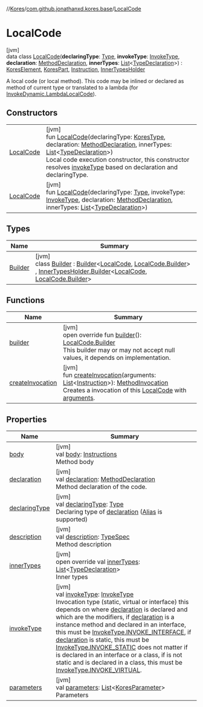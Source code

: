 //[Kores](../../../index.md)/[com.github.jonathanxd.kores.base](../index.md)/[LocalCode](index.md)

# LocalCode

[jvm]\
data class [LocalCode](index.md)(**declaringType**: [Type](https://docs.oracle.com/javase/8/docs/api/java/lang/reflect/Type.html), **invokeType**: [InvokeType](../-invoke-type/index.md), **declaration**: [MethodDeclaration](../-method-declaration/index.md), **innerTypes**: [List](https://kotlinlang.org/api/latest/jvm/stdlib/kotlin.collections/-list/index.html)<[TypeDeclaration](../-type-declaration/index.md)>) : [KoresElement](../../com.github.jonathanxd.kores/-kores-element/index.md), [KoresPart](../../com.github.jonathanxd.kores/-kores-part/index.md), [Instruction](../../com.github.jonathanxd.kores/-instruction/index.md), [InnerTypesHolder](../-inner-types-holder/index.md)

A local code (or local method). This code may be inlined or declared as method of current type or translated to a lambda (for [InvokeDynamic.LambdaLocalCode](../-invoke-dynamic/-lambda-local-code/index.md)).

## Constructors

| | |
|---|---|
| [LocalCode](-local-code.md) | [jvm]<br>fun [LocalCode](-local-code.md)(declaringType: [KoresType](../../com.github.jonathanxd.kores.type/-kores-type/index.md), declaration: [MethodDeclaration](../-method-declaration/index.md), innerTypes: [List](https://kotlinlang.org/api/latest/jvm/stdlib/kotlin.collections/-list/index.html)<[TypeDeclaration](../-type-declaration/index.md)>)<br>Local code execution constructor, this constructor resolves [invokeType](invoke-type.md) based on declaration and declaringType. |
| [LocalCode](-local-code.md) | [jvm]<br>fun [LocalCode](-local-code.md)(declaringType: [Type](https://docs.oracle.com/javase/8/docs/api/java/lang/reflect/Type.html), invokeType: [InvokeType](../-invoke-type/index.md), declaration: [MethodDeclaration](../-method-declaration/index.md), innerTypes: [List](https://kotlinlang.org/api/latest/jvm/stdlib/kotlin.collections/-list/index.html)<[TypeDeclaration](../-type-declaration/index.md)>) |

## Types

| Name | Summary |
|---|---|
| [Builder](-builder/index.md) | [jvm]<br>class [Builder](-builder/index.md) : [Builder](../../com.github.jonathanxd.kores.builder/-builder/index.md)<[LocalCode](index.md), [LocalCode.Builder](-builder/index.md)> , [InnerTypesHolder.Builder](../-inner-types-holder/-builder/index.md)<[LocalCode](index.md), [LocalCode.Builder](-builder/index.md)> |

## Functions

| Name | Summary |
|---|---|
| [builder](builder.md) | [jvm]<br>open override fun [builder](builder.md)(): [LocalCode.Builder](-builder/index.md)<br>This builder may or may not accept null values, it depends on implementation. |
| [createInvocation](create-invocation.md) | [jvm]<br>fun [createInvocation](create-invocation.md)(arguments: [List](https://kotlinlang.org/api/latest/jvm/stdlib/kotlin.collections/-list/index.html)<[Instruction](../../com.github.jonathanxd.kores/-instruction/index.md)>): [MethodInvocation](../-method-invocation/index.md)<br>Creates a invocation of this [LocalCode](index.md) with [arguments](create-invocation.md). |

## Properties

| Name | Summary |
|---|---|
| [body](body.md) | [jvm]<br>val [body](body.md): [Instructions](../../com.github.jonathanxd.kores/-instructions/index.md)<br>Method body |
| [declaration](declaration.md) | [jvm]<br>val [declaration](declaration.md): [MethodDeclaration](../-method-declaration/index.md)<br>Method declaration of the code. |
| [declaringType](declaring-type.md) | [jvm]<br>val [declaringType](declaring-type.md): [Type](https://docs.oracle.com/javase/8/docs/api/java/lang/reflect/Type.html)<br>Declaring type of [declaration](declaration.md) ([Alias](../-alias/index.md) is supported) |
| [description](description.md) | [jvm]<br>val [description](description.md): [TypeSpec](../-type-spec/index.md)<br>Method description |
| [innerTypes](inner-types.md) | [jvm]<br>open override val [innerTypes](inner-types.md): [List](https://kotlinlang.org/api/latest/jvm/stdlib/kotlin.collections/-list/index.html)<[TypeDeclaration](../-type-declaration/index.md)><br>Inner types |
| [invokeType](invoke-type.md) | [jvm]<br>val [invokeType](invoke-type.md): [InvokeType](../-invoke-type/index.md)<br>Invocation type (static, virtual or interface) this depends on where [declaration](declaration.md) is declared and which are the modifiers, if [declaration](declaration.md) is a instance method and declared in an interface, this must be [InvokeType.INVOKE_INTERFACE](../-invoke-type/-i-n-v-o-k-e_-i-n-t-e-r-f-a-c-e/index.md), if [declaration](declaration.md) is static, this must be [InvokeType.INVOKE_STATIC](../-invoke-type/-i-n-v-o-k-e_-s-t-a-t-i-c/index.md) does not matter if is declared in an interface or a class, if is not static and is declared in a class, this must be [InvokeType.INVOKE_VIRTUAL](../-invoke-type/-i-n-v-o-k-e_-v-i-r-t-u-a-l/index.md). |
| [parameters](parameters.md) | [jvm]<br>val [parameters](parameters.md): [List](https://kotlinlang.org/api/latest/jvm/stdlib/kotlin.collections/-list/index.html)<[KoresParameter](../-kores-parameter/index.md)><br>Parameters |
